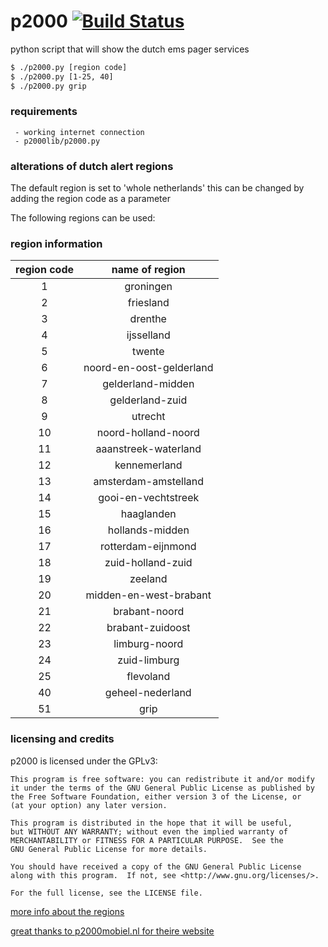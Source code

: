 # p2000 [![Build Status](https://travis-ci.org/hvanderlaan/p2000.svg?branch=master)](https://travis-ci.org/hvanderlaan/p2000)
python script that will show the dutch ems pager services

```bash
$ ./p2000.py [region code]
$ ./p2000.py [1-25, 40]
$ ./p2000.py grip
```

### requirements
     - working internet connection
     - p2000lib/p2000.py

### alterations of dutch alert regions
The default region is set to 'whole netherlands' this can be changed by adding the region code as a parameter

The following regions can be used:

### region information

|region code|name of region             |
|:---------:|:-------------------------:|
|1          |groningen                  |
|2          |friesland                  |
|3          |drenthe                    |
|4          |ijsselland                 |
|5          |twente                     |
|6          |noord-en-oost-gelderland   |
|7          |gelderland-midden          |
|8          |gelderland-zuid            |
|9          |utrecht                    |
|10         |noord-holland-noord        |
|11         |aaanstreek-waterland       |
|12         |kennemerland               |
|13         |amsterdam-amstelland       |
|14         |gooi-en-vechtstreek        |
|15         |haaglanden                 |
|16         |hollands-midden            |
|17         |rotterdam-eijnmond         |
|18         |zuid-holland-zuid          |
|19         |zeeland                    |
|20         |midden-en-west-brabant     |
|21         |brabant-noord              |
|22         |brabant-zuidoost           |
|23         |limburg-noord              |
|24         |zuid-limburg               |
|25         |flevoland                  |
|40         |geheel-nederland           |
|51         |grip                       |

### licensing and credits
p2000 is licensed under the GPLv3:
```
This program is free software: you can redistribute it and/or modify
it under the terms of the GNU General Public License as published by
the Free Software Foundation, either version 3 of the License, or
(at your option) any later version.

This program is distributed in the hope that it will be useful,
but WITHOUT ANY WARRANTY; without even the implied warranty of
MERCHANTABILITY or FITNESS FOR A PARTICULAR PURPOSE.  See the
GNU General Public License for more details.

You should have received a copy of the GNU General Public License
along with this program.  If not, see <http://www.gnu.org/licenses/>.

For the full license, see the LICENSE file.
```

[more info about the regions](https://nl.wikipedia.org/wiki/Veiligheidsregio)

[great thanks to p2000mobiel.nl for theire website](http://p2000mobiel.nl)
